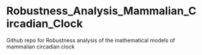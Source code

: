 # Robustness_Analysis_Mammalian_Circadian_Clock
Github repo for Robustness analysis of the mathematical models of mammalian circadian clock
